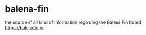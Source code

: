 # balena-fin
the source of all kind of information regarding the Balena Fin board https://balenafin.io
